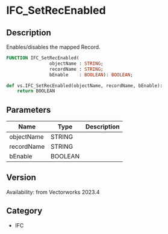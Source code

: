 # IFC_SetRecEnabled

## Description
Enables/disables the mapped Record.

```pascal
FUNCTION IFC_SetRecEnabled(
				objectName : STRING;
				recordName : STRING;
				bEnable    : BOOLEAN): BOOLEAN;
```

```python
def vs.IFC_SetRecEnabled(objectName, recordName, bEnable):
    return BOOLEAN
```

## Parameters
|Name|Type|Description|
|---|---|---|
|objectName|STRING|   |
|recordName|STRING|   |
|bEnable|BOOLEAN|   |

## Version
Availability: from Vectorworks 2023.4

## Category
* IFC

